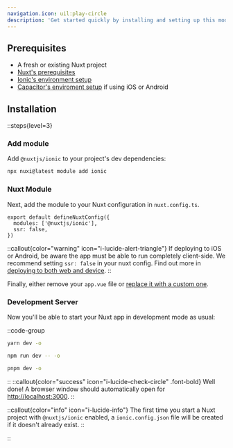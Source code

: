 ```yaml
---
navigation.icon: uil:play-circle
description: 'Get started quickly by installing and setting up this module with the following instructions.'
---
```


## Prerequisites

- A fresh or existing Nuxt project
- [Nuxt's prerequisites](https://nuxt.com/docs/getting-started/installation#prerequisites)
- [Ionic's environment setup](https://ionicframework.com/docs/intro/environment)
- [Capacitor's enviroment setup](https://capacitorjs.com/docs/getting-started/environment-setup) if using iOS or Android

## Installation

::steps{level=3}

### Add module

Add `@nuxtjs/ionic` to your project's dev dependencies:
```bash [Terminal]
npx nuxi@latest module add ionic
```

### Nuxt Module

Next, add the module to your Nuxt configuration in `nuxt.config.ts`.

```js{}[nuxt.config.ts]
export default defineNuxtConfig({
  modules: ['@nuxtjs/ionic'],
  ssr: false,
})
```

::callout{color="warning" icon="i-lucide-alert-triangle"}
If deploying to iOS or Android, be aware the app must be able to run completely client-side. We recommend setting `ssr: false` in your nuxt config. Find out more in [deploying to both web and device](/cookbook/web-and-device).
::

Finally, either remove your `app.vue` file or [replace it with a custom one](/cookbook/customising-app-vue).

### Development Server

Now you'll be able to start your Nuxt app in development mode as usual:

::code-group

```bash [yarn]
yarn dev -o
```

```bash [npm]
npm run dev -- -o
```

```bash [pnpm]
pnpm dev -o
```

::
::callout{color="success" icon="i-lucide-check-circle" .font-bold}
Well done! A browser window should automatically open for <http://localhost:3000>.
::


::callout{color="info" icon="i-lucide-info"}
The first time you start a Nuxt project with `@nuxtjs/ionic` enabled, a `ionic.config.json` file will be created if it doesn't already exist.
::

::
